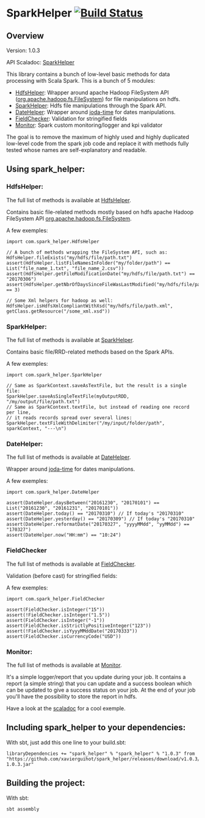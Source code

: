 
# SparkHelper [![Build Status](https://travis-ci.org/XavierGuihot/spark_helper.svg?branch=master)](https://travis-ci.org/XavierGuihot/spark_helper)


## Overview


Version: 1.0.3

API Scaladoc: [SparkHelper](http://xavierguihot.github.io/spark_helper/#com.spark_helper.SparkHelper$)

This library contains a bunch of low-level basic methods for data processing
with Scala Spark. This is a bunch of 5 modules:

* [HdfsHelper](http://xavierguihot.github.io/spark_helper/#com.spark_helper.HdfsHelper$): Wrapper around apache Hadoop FileSystem API ([org.apache.hadoop.fs.FileSystem](https://hadoop.apache.org/docs/r2.6.1/api/org/apache/hadoop/fs/FileSystem.html)) for file manipulations on hdfs.
* [SparkHelper](http://xavierguihot.github.io/spark_helper/#com.spark_helper.SparkHelper$): Hdfs file manipulations through the Spark API.
* [DateHelper](http://xavierguihot.github.io/spark_helper/#com.spark_helper.DateHelper$): Wrapper around [joda-time](http://www.joda.org/joda-time/apidocs/) for dates manipulations.
* [FieldChecker](http://xavierguihot.github.io/spark_helper/#com.spark_helper.FieldChecker$): Validation for stringified fields
* [Monitor](http://xavierguihot.github.io/spark_helper/#com.spark_helper.monitoring.Monitor$): Spark custom monitoring/logger and kpi validator

The goal is to remove the maximum of highly used and highly duplicated low-level
code from the spark job code and replace it with methods fully tested whose
names are self-explanatory and readable.


## Using spark_helper:

### HdfsHelper:

The full list of methods is available at [HdfsHelper](http://xavierguihot.github.io/spark_helper/#com.spark_helper.HdfsHelper$).

Contains basic file-related methods mostly based on hdfs apache Hadoop
FileSystem API [org.apache.hadoop.fs.FileSystem](https://hadoop.apache.org/docs/r2.6.1/api/org/apache/hadoop/fs/FileSystem.html).

A few exemples:

	import com.spark_helper.HdfsHelper

	// A bunch of methods wrapping the FileSystem API, such as:
	HdfsHelper.fileExists("my/hdfs/file/path.txt")
	assert(HdfsHelper.listFileNamesInFolder("my/folder/path") == List("file_name_1.txt", "file_name_2.csv"))
	assert(HdfsHelper.getFileModificationDate("my/hdfs/file/path.txt") == "20170306")
	assert(HdfsHelper.getNbrOfDaysSinceFileWasLastModified("my/hdfs/file/path.txt") == 3)

	// Some Xml helpers for hadoop as well:
	HdfsHelper.isHdfsXmlCompliantWithXsd("my/hdfs/file/path.xml", getClass.getResource("/some_xml.xsd"))

### SparkHelper:

The full list of methods is available at [SparkHelper](http://xavierguihot.github.io/spark_helper/#com.spark_helper.SparkHelper$).

Contains basic file/RRD-related methods based on the Spark APIs.

A few exemples:

	import com.spark_helper.SparkHelper

	// Same as SparkContext.saveAsTextFile, but the result is a single file:
	SparkHelper.saveAsSingleTextFile(myOutputRDD, "/my/output/file/path.txt")
	// Same as SparkContext.textFile, but instead of reading one record per line,
	// it reads records spread over several lines:
	SparkHelper.textFileWithDelimiter("/my/input/folder/path", sparkContext, "---\n")

### DateHelper:

The full list of methods is available at [DateHelper](http://xavierguihot.github.io/spark_helper/#com.spark_helper.DateHelper$).

Wrapper around [joda-time](http://www.joda.org/joda-time/apidocs/) for dates manipulations.

A few exemples:

	import com.spark_helper.DateHelper

	assert(DateHelper.daysBetween("20161230", "20170101") == List("20161230", "20161231", "20170101"))
	assert(DateHelper.today() == "20170310") // If today's "20170310"
	assert(DateHelper.yesterday() == "20170309") // If today's "20170310"
	assert(DateHelper.reformatDate("20170327", "yyyyMMdd", "yyMMdd") == "170327")
	assert(DateHelper.now("HH:mm") == "10:24")

### FieldChecker

The full list of methods is available at [FieldChecker](http://xavierguihot.github.io/spark_helper/#com.spark_helper.FieldChecker$).

Validation (before cast) for stringified fields:

A few exemples:

	import com.spark_helper.FieldChecker

	assert(FieldChecker.isInteger("15"))
	assert(!FieldChecker.isInteger("1.5"))
	assert(FieldChecker.isInteger("-1"))
	assert(FieldChecker.isStrictlyPositiveInteger("123"))
	assert(!FieldChecker.isYyyyMMddDate("20170333"))
	assert(FieldChecker.isCurrencyCode("USD"))

### Monitor:

The full list of methods is available at [Monitor](http://xavierguihot.github.io/spark_helper/#com.spark_helper.monitoring.Monitor).

It's a simple logger/report that you update during your job. It contains a
report (a simple string) that you can update and a success boolean which can
be updated to give a success status on your job. At the end of your job you'll
have the possibility to store the report in hdfs.

Have a look at the [scaladoc](http://xavierguihot.github.io/spark_helper/#com.spark_helper.monitoring.Monitor)
for a cool exemple.


## Including spark_helper to your dependencies:


With sbt, just add this one line to your build.sbt:

	libraryDependencies += "spark_helper" % "spark_helper" % "1.0.3" from "https://github.com/xavierguihot/spark_helper/releases/download/v1.0.3/spark_helper-1.0.3.jar"


## Building the project:


With sbt:

	sbt assembly
